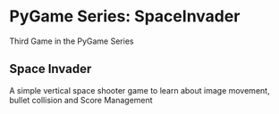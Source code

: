 # PyGame Series: SpaceInvader
Third Game in the PyGame Series

## Space Invader
A simple vertical space shooter game to learn about image movement, bullet collision and Score Management